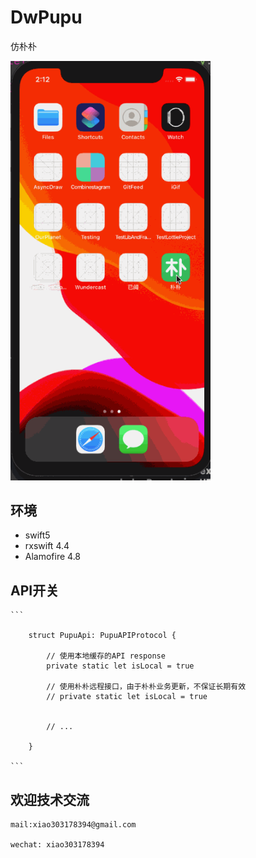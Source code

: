 # DwPupu

仿朴朴

<p align="left" >
  <img src="preview_3.gif" alt="preview" title="preview" width = "320">
</p>

## 环境

* swift5
* rxswift 4.4
* Alamofire 4.8

## API开关

    ```

        struct PupuApi: PupuAPIProtocol {

            // 使用本地缓存的API response
            private static let isLocal = true

            // 使用朴朴远程接口，由于朴朴业务更新，不保证长期有效
            // private static let isLocal = true


            // ...

        }

    ```

## 欢迎技术交流

    mail:xiao303178394@gmail.com
    
    wechat: xiao303178394


